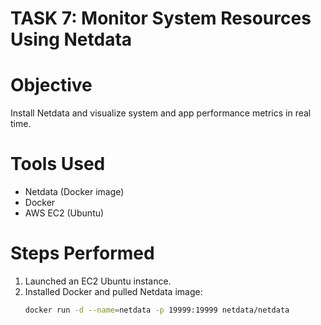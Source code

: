 # TASK 7: Monitor System Resources Using Netdata

# Objective
Install Netdata and visualize system and app performance metrics in real time.

# Tools Used
- Netdata (Docker image)
- Docker
- AWS EC2 (Ubuntu)

# Steps Performed

1. Launched an EC2 Ubuntu instance.
2. Installed Docker and pulled Netdata image:
   ```bash
   docker run -d --name=netdata -p 19999:19999 netdata/netdata
